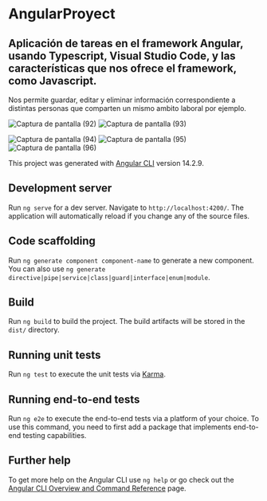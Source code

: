 # AngularProyect

## Aplicación de tareas en el framework Angular, usando Typescript, Visual Studio Code, y las características que nos ofrece el framework, como Javascript. 

Nos permite guardar, editar y eliminar información correspondiente a distintas personas que comparten un mismo ambito laboral por ejemplo.



![Captura de pantalla (92)](https://user-images.githubusercontent.com/97048366/201439182-a38c9287-00bd-4edb-bb1a-4d21fd593650.png)
![Captura de pantalla (93)](https://user-images.githubusercontent.com/97048366/201439185-9f1e1846-515c-4da3-b2c2-fc908c5c3237.png)

![Captura de pantalla (94)](https://user-images.githubusercontent.com/97048366/201439213-448b65d5-8196-4284-a55b-60241fac996d.png)
![Captura de pantalla (95)](https://user-images.githubusercontent.com/97048366/201439220-59eb2607-ed0b-4aec-8e94-f426372f8c98.png)
![Captura de pantalla (96)](https://user-images.githubusercontent.com/97048366/201439227-b70dadf5-6589-4211-a411-936e5b12f12b.png)

This project was generated with [Angular CLI](https://github.com/angular/angular-cli) version 14.2.9.

## Development server

Run `ng serve` for a dev server. Navigate to `http://localhost:4200/`. The application will automatically reload if you change any of the source files.

## Code scaffolding

Run `ng generate component component-name` to generate a new component. You can also use `ng generate directive|pipe|service|class|guard|interface|enum|module`.

## Build

Run `ng build` to build the project. The build artifacts will be stored in the `dist/` directory.

## Running unit tests

Run `ng test` to execute the unit tests via [Karma](https://karma-runner.github.io).

## Running end-to-end tests

Run `ng e2e` to execute the end-to-end tests via a platform of your choice. To use this command, you need to first add a package that implements end-to-end testing capabilities.

## Further help

To get more help on the Angular CLI use `ng help` or go check out the [Angular CLI Overview and Command Reference](https://angular.io/cli) page.

